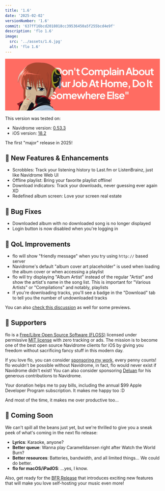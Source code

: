 ```yaml
---
title: '1.6'
date: '2025-02-02'
versionNumber: '1.6'
commit: '637ff16bcd2018018cc39536450a5f255bcd4e9f'
description: 'flo 1.6'
image:
  src: '../assets/1.6.jpg'
  alt: 'flo 1.6'
---
```


![flo 1.6](../assets/1.6.jpg)

This version was tested on:
- Navidrome version: [0.53.3](https://github.com/navidrome/navidrome/releases/tag/v0.53.3)
- iOS version: [18.2](https://support.apple.com/en-us/121161)

The first "major" release in 2025!

## 🍿 New Features & Enhancements

- Scrobbles: Track your listening history to Last.fm or ListenBrainz, just like Navidrome Web UI
- Offline playlist: Bring your favorite playlist offline!
- Download indicators: Track your downloads, never guessing ever again XD
- Redefined album screen: Love your screen real estate

## 🐞 Bug Fixes

- Downloaded album with no downloaded song is no longer displayed
- Login button is now disabled when you're logging in

## 🔩 QoL Improvements

- flo will show "friendly message" when you try using `http://` based server
- Navidrome's default "album cover art placeholder" is used when loading the album cover or when accessing a playlist
- flo will try displaying "Album Artist" instead of the regular "Artist" and show the artist's name in the song list. This is important for "Various Artists" or "Compilations" and notably, playlists
- If you're downloading tracks, you'll see a badge in the "Download" tab to tell you the number of undownloaded tracks

You can also [check this discussion](https://github.com/kepelet/flo/discussions/50) as well for some previews.

## 💎 Supporters

flo is a [Free/Libre Open Source Software (FLOSS)](https://www.gnu.org/philosophy/floss-and-foss.en.html) licensed under permissive [MIT license](https://github.com/kepelet/flo/blob/develop/LICENSE) with zero tracking or ads. The mission is to become one of the best open source Navidrome clients for iOS by giving you freedom without sacrificing fancy stuff in this modern day.

If you love flo, you can consider [sponsoring my work](https://github.com/sponsors/faultables), every penny counts! flo wouldn't be possible without Navidrome, in fact, flo would never exist if Navidrome
didn't exist! You can also consider sponsoring [Deluan](https://github.com/sponsors/deluan) for his generous contributions to Navidrome.

Your donation helps me to pay bills, including the annual $99 Apple Developer Program subscription. It makes me happy too :D

And most of the time, it makes me over productive too...

## 👀 Coming Soon

We can't spill all the beans just yet, but we're thrilled to give you a sneak peek of what's coming in the next flo release:
- **Lyrics**: Karaoke, anyone?
- **Better queue**: Wanna play Caramelldansen right after Watch the World Burn?
- **Better resources**: Batteries, bandwidth, and all limited things... We could do better.
- **flo for macOS/iPadOS**: ...yes, I know.

Also, get ready for the [BFR Release](https://github.com/navidrome/navidrome/pull/2709) that introduces exciting new features that will make you love self-hosting your music even more!
